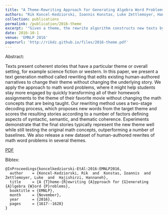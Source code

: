 ```yaml
---
title: "A Theme-Rewriting Approach for Generating Algebra Word Problems"
authors: "Rik Koncel-Kedziorski, Ioannis Konstas, Luke Zettlemoyer, Hannaneh Hajishirzi"
collection: publications
permalink: /publication/2016-theme
excerpt: '"Given a theme, the rewrite algorithm constructs new texts by substituting thematically appropriate words and phrases, as measured with automatic metrics over the theme text collection, for parts of the original texts. This process optimizes for a number of metrics of overall text quality, including syntactic, semantics, and discourse scores. It uses no hand crafted templates and requires no theme-specific tuning data, making it easy to apply for new themes in practice"'
date: 2016-10-1
venue: 'EMNLP 2016'
paperurl: 'http://rikdz.github.io/files/2016-theme.pdf'
---
```


Abstract:

Texts present coherent stories that have a particular theme or overall setting, for example science fiction or western. In this paper, we present a text generation method called rewriting that edits existing human-authored narratives to change their theme without changing the underlying story. We apply the approach to math word problems, where it might help students stay more engaged by quickly transforming all of their homework assignments to the theme of their favorite movie without changing the math concepts that are being taught. Our rewriting method uses a two-stage decoding process, which proposes new words from the target theme and scores the resulting stories according to a number of factors defining aspects of syntactic, semantic, and thematic coherence. Experiments demonstrate that the final stories typically represent the new theme well while still testing the original math concepts, outperforming a number of baselines. We also release a new dataset of human-authored rewrites of math word problems in several themes.

[PDF](http://rikdz.github.io/files/2016-theme.pdf)

Bibtex:
```
@InProceedings{koncelkedziorski-EtAl:2016:EMNLP2016,
  author    = {Koncel-Kedziorski, Rik  and  Konstas, Ioannis  and  Zettlemoyer, Luke  and  Hajishirzi, Hannaneh},
  title     = {A {T}heme-{R}ewriting {A}pproach for {G}enerating {A}lgebra {W}ord {P}roblems},
  booktitle = {EMNLP},
  month     = {November},
  year      = {2016},
  pages     = {1617--1628}
}
```

